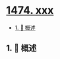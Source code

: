 # [1474. xxx](https://github.com/Tdahuyou/TNotes.leetcode/tree/main/notes/1474.%20xxx)

<!-- region:toc -->

- [1. 📝 概述](#1--概述)

<!-- endregion:toc -->

## 1. 📝 概述
